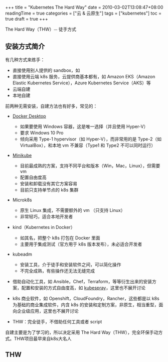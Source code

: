 +++
title = "Kubernetes The Hard Way"
date = 2010-03-02T13:08:47+08:00
readingTime = true
categories = ["云 & 云原生"]
tags = ["kubernetes"]
toc = true
draft = true
+++

The Hard Way（THW）⏤ 徒手方式

<!--more-->

## 安装方式简介

有几种方式来练手：

-   直接使用别人提供的 sandbox，如
-   直接使用云端 k8s 服务，云提供商基本都有，如 Amazon EKS（Amazon Elastic Kubernetes Service），Azure Kubernetes Service（AKS）等
-   云端自建
-   本地自建

前两种无需安装，自建方法也有好多，常见的：

-   [Docker Desktop](https://docs.docker.com/docker-for-windows/install/)

    -   如果要使用 Windows 容器，这是唯一选择（并且使用 Hyper-V）
    -   要求 Windows 10 Pro
    -   倾向采用 Type-1 hypervisor（如 Hyper-V），而非常用的是 Type-2（如 VirtualBox），和本地 vm 不兼容（Type1 和 Type2 不可以同时运行）

-   [Minikube](https://k8smeetup.github.io/docs/getting-started-guides/minikube/)

    -   目前最成熟的方案，支持不同平台和版本（Win，Mac，Linux），但需要 vm
    -   配置自由度高
    -   安装和卸载没有其它方案容易
    -   目前只支持单节点的 k8s 集群

-   Microk8s

    -   原生 Linux 集成，不需要额外的 vm （只支持 Linux）
    -   非常轻巧，适合本地开发者

-   kind（Kubernetes in Docker）

    -   如其名，把整个 k8s 打包在 Docker 里面
    -   主要用于集成测试（官方用于 k8s 版本发布），未必适合开发者

-   kubeadm

    -   安装工具，介于徒手和安装软件之间，可以简化操作
    -   不完全成熟，有些操作还无法无缝完成

-   借助自动化工具，如 Ansible，Chef，Terraform，等等衍生出来的安装方案，配置和安装的方式自由度高，如 [kubespray](https://github.com/kubernetes-sigs/kubespray)，这里也不展开讨论

-   k8s 商业软件，如 Openshift，CloudFoundry，Rancher，这些都是以 k8s 为基础的商业集成软件，内含 k8s 的安装和定制方案，非原生，相当重型，面向企业级应用，这里也不展开讨论

-   THW：完全徒手，不借助任何工具或者 script

自建主要是为了学习的，所以决定采用 The Hard Way（THW），完全环保手动方式。THW项目最早来自k8s大名人 



## THW 
